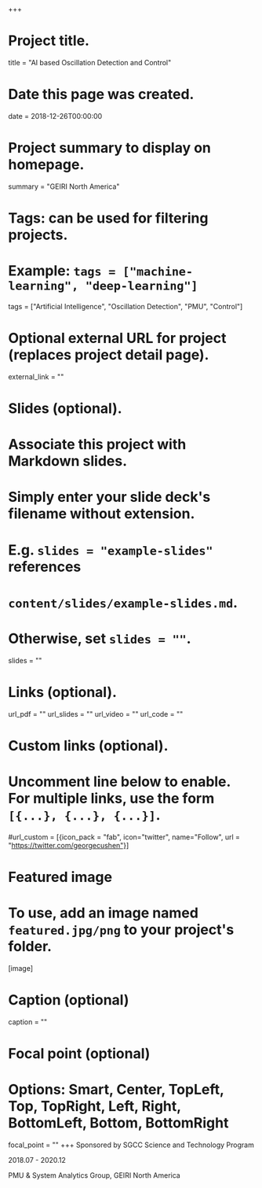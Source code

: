 +++
# Project title.
title = "AI based Oscillation Detection and Control"

# Date this page was created.
date = 2018-12-26T00:00:00

# Project summary to display on homepage.
summary = "GEIRI North America"

# Tags: can be used for filtering projects.
# Example: `tags = ["machine-learning", "deep-learning"]`
tags = ["Artificial Intelligence", "Oscillation Detection", "PMU", "Control"]

# Optional external URL for project (replaces project detail page).
external_link = ""

# Slides (optional).
#   Associate this project with Markdown slides.
#   Simply enter your slide deck's filename without extension.
#   E.g. `slides = "example-slides"` references 
#   `content/slides/example-slides.md`.
#   Otherwise, set `slides = ""`.
slides = ""

# Links (optional).
url_pdf = ""
url_slides = ""
url_video = ""
url_code = ""

# Custom links (optional).
#   Uncomment line below to enable. For multiple links, use the form `[{...}, {...}, {...}]`.
#url_custom = [{icon_pack = "fab", icon="twitter", name="Follow", url = "https://twitter.com/georgecushen"}]

# Featured image
# To use, add an image named `featured.jpg/png` to your project's folder. 
[image]
  # Caption (optional)
  caption = ""
  
  # Focal point (optional)
  # Options: Smart, Center, TopLeft, Top, TopRight, Left, Right, BottomLeft, Bottom, BottomRight
  focal_point = ""
+++
Sponsored by SGCC Science and Technology Program

2018.07 - 2020.12

PMU & System Analytics Group, GEIRI North America
